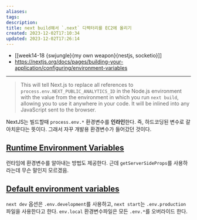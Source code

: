 ```yaml
---
aliases: 
tags: 
description:
title: next build해서 `.next` 디렉터리를 EC2에 올리기
created: 2023-12-02T17:10:34
updated: 2023-12-02T17:26:14
---
```

- [[week14-18 {swjungle}{my own weapon}{nestjs, socketio}]]
- <https://nextjs.org/docs/pages/building-your-application/configuring/environment-variables>
___

> This will tell Next.js to replace all references to `process.env.NEXT_PUBLIC_ANALYTICS_ID` in the Node.js environment with the value from the environment in which you run `next build`, allowing you to use it anywhere in your code. It will be inlined into any JavaScript sent to the browser.

NextJS는 빌드할때 `process.env.*` 환경변수를 **인라인**한다. 즉, 하드코딩된 변수로 갈아치운다는 뜻이다. 그래서 자꾸 개발용 환경변수가 들어갔던 것이다.

## [Runtime Environment Variables](https://nextjs.org/docs/pages/building-your-application/configuring/environment-variables#runtime-environment-variables)

런타임에 환경변수를 알아내는 방법도 제공한다. 근데 `getServerSideProps`를 사용하라는데 무슨 말인지 모르겠음.

## [Default environment variables](https://nextjs.org/docs/pages/building-your-application/configuring/environment-variables#default-environment-variables)

`next dev` 옵션은 `.env.development`를 사용하고, `next start`는 `.env.production` 파일을 사용한다고 한다. `env.local` 환경변수파일은 모든 `.env.*`를 오버라이드 한다.
